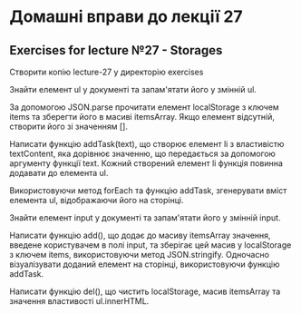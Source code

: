 # Домашні вправи до лекції 27

## Exercises for lecture №27 - Storages

Створити копію lecture-27 у директорію exercises 

Знайти елемент ul у документі та запам'ятати його у змінній ul.

За допомогою JSON.parse прочитати елемент localStorage з ключем items та зберегти його в масиві itemsArray. Якщо елемент відсутній, створити його зі значенням [].

Написати функцію addTask(text), що створює елемент li з властивістю textContent, яка дорівнює значенню, що передається за допомогою аргументу функції text. Кожний створений елемент li функція повинна додавати до елемента ul.

Використовуючи метод forEach та функцію addTask, згенерувати вміст елемента ul, відображаючи його на сторінці.

Знайти елемент input у документі та запам'ятати його у змінній input.

Написати функцію add(), що додає до масиву itemsArray значення, введене користувачем в полі input, та зберігає цей масив у localStorage з ключем items, використовуючи метод JSON.stringify. Одночасно візуалізувати доданий елемент на сторінці, використовуючи функцію addTask. 

Написати функцію del(), що чистить localStorage, масив itemsArray та значення властивості ul.innerHTML. 

